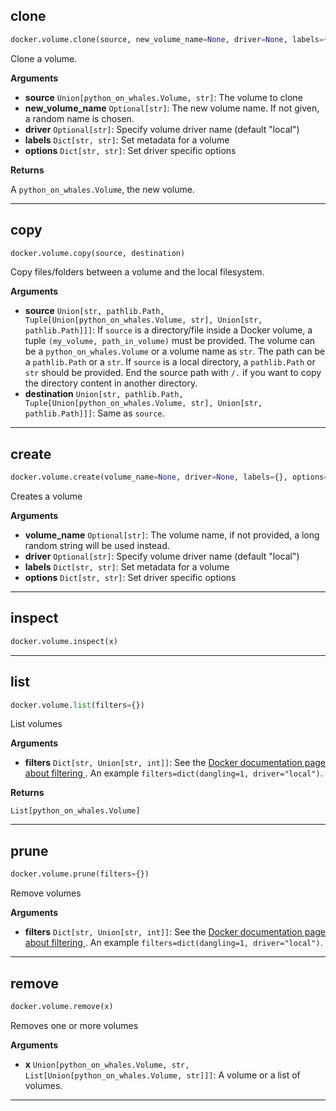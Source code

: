 ## clone


```python
docker.volume.clone(source, new_volume_name=None, driver=None, labels={}, options={})
```


Clone a volume.

__Arguments__

- __source__ `Union[python_on_whales.Volume, str]`: The volume to clone
- __new_volume_name__ `Optional[str]`: The new volume name. If not given, a random name is chosen.
- __driver__ `Optional[str]`: Specify volume driver name (default "local")
- __labels__ `Dict[str, str]`: Set metadata for a volume
- __options__ `Dict[str, str]`: Set driver specific options

__Returns__

A `python_on_whales.Volume`, the new volume.


----

## copy


```python
docker.volume.copy(source, destination)
```


Copy files/folders between a volume and the local filesystem.

__Arguments__

- __source__ `Union[str, pathlib.Path, Tuple[Union[python_on_whales.Volume, str], Union[str, pathlib.Path]]]`: If `source` is a directory/file inside a Docker volume,
    a tuple `(my_volume, path_in_volume)` must be provided. The volume
    can be a `python_on_whales.Volume` or a volume name as `str`. The path
    can be a `pathlib.Path` or a `str`. If `source` is  a local directory,
    a `pathlib.Path` or `str` should be provided. End the source path with
    `/.` if you want to copy the directory content in another directory.
- __destination__ `Union[str, pathlib.Path, Tuple[Union[python_on_whales.Volume, str], Union[str, pathlib.Path]]]`: Same as `source`.


----

## create


```python
docker.volume.create(volume_name=None, driver=None, labels={}, options={})
```


Creates a volume

__Arguments__

- __volume_name__ `Optional[str]`: The volume name, if not provided, a long random
    string will be used instead.
- __driver__ `Optional[str]`: Specify volume driver name (default "local")
- __labels__ `Dict[str, str]`: Set metadata for a volume
- __options__ `Dict[str, str]`: Set driver specific options


----

## inspect


```python
docker.volume.inspect(x)
```


----

## list


```python
docker.volume.list(filters={})
```


List volumes

__Arguments__

- __filters__ `Dict[str, Union[str, int]]`: See the [Docker documentation page about filtering
    ](https://docs.docker.com/engine/reference/commandline/volume_ls/#filtering).
    An example `filters=dict(dangling=1, driver="local")`.

__Returns__

`List[python_on_whales.Volume]`


----

## prune


```python
docker.volume.prune(filters={})
```


Remove volumes

__Arguments__

- __filters__ `Dict[str, Union[str, int]]`: See the [Docker documentation page about filtering
    ](https://docs.docker.com/engine/reference/commandline/volume_ls/#filtering).
    An example `filters=dict(dangling=1, driver="local")`.


----

## remove


```python
docker.volume.remove(x)
```


Removes one or more volumes

__Arguments__

- __x__ `Union[python_on_whales.Volume, str, List[Union[python_on_whales.Volume, str]]]`: A volume or a list of volumes.


----

